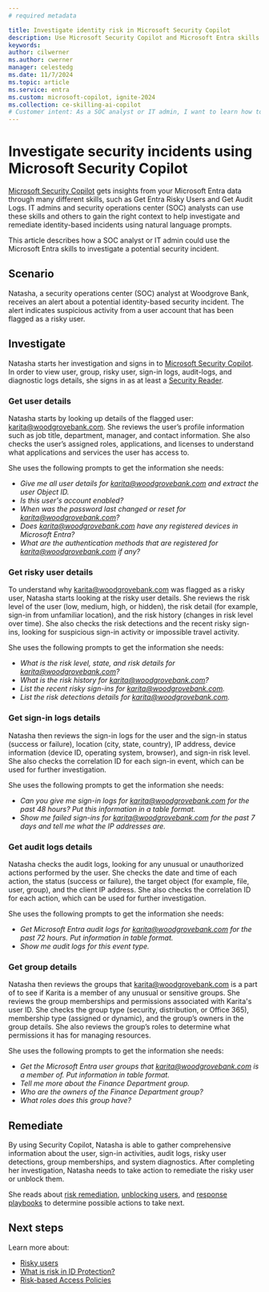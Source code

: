 ```yaml
---
# required metadata

title: Investigate identity risk in Microsoft Security Copilot
description: Use Microsoft Security Copilot and Microsoft Entra skills to quickly investigate identity-based security incident.
keywords:
author: cilwerner
ms.author: cwerner
manager: celestedg
ms.date: 11/7/2024
ms.topic: article
ms.service: entra
ms.custom: microsoft-copilot, ignite-2024
ms.collection: ce-skilling-ai-copilot
# Customer intent: As a SOC analyst or IT admin, I want to learn how to use the Microsoft Entra skills in Microsoft Security Copilot so that I can quickly respond to a potential identity-based security incident.
---
```


# Investigate security incidents using Microsoft Security Copilot

[Microsoft Security Copilot](/security-copilot/microsoft-security-copilot) gets insights from your Microsoft Entra data through many different skills, such as Get Entra Risky Users and Get Audit Logs. IT admins and security operations center (SOC) analysts can use these skills and others to gain the right context to help investigate and remediate identity-based incidents using natural language prompts. 

This article describes how a SOC analyst or IT admin could use the Microsoft Entra skills to investigate a potential security incident. 

## Scenario

Natasha, a security operations center (SOC) analyst at Woodgrove Bank, receives an alert about a potential identity-based security incident. The alert indicates suspicious activity from a user account that has been flagged as a risky user.

## Investigate

Natasha starts her investigation and signs in to [Microsoft Security Copilot](https://securitycopilot.microsoft.com/).  In order to view user, group, risky user, sign-in logs, audit-logs, and diagnostic logs details, she signs in as at least a [Security Reader](/entra/identity/role-based-access-control/permissions-reference#security-reader).

### Get user details

Natasha starts by looking up details of the flagged user: karita@woodgrovebank.com.  She reviews the user’s profile information such as job title, department, manager, and contact information. She also checks the user’s assigned roles, applications, and licenses to understand what applications and services the user has access to.

She uses the following prompts to get the information she needs:

- *Give me all user details for karita@woodgrovebank.com and extract the user Object ID.*
- *Is this user's account enabled?*
- *When was the password last changed or reset for karita@woodgrovebank.com?*
- *Does karita@woodgrovebank.com have any registered devices in Microsoft Entra?*
- *What are the authentication methods that are registered for karita@woodgrovebank.com if any?*

### Get risky user details 

To understand why karita@woodgrovebank.com was flagged as a risky user, Natasha starts looking at the risky user details.  She reviews the risk level of the user (low, medium, high, or hidden), the risk detail (for example, sign-in from unfamiliar location), and the risk history (changes in risk level over time). She also checks the risk detections and the recent risky sign-ins, looking for suspicious sign-in activity or impossible travel activity.  

She uses the following prompts to get the information she needs:

- *What is the risk level, state, and risk details for karita@woodgrovebank.com?*
- *What is the risk history for karita@woodgrovebank.com?*
- *List the recent risky sign-ins for karita@woodgrovebank.com.* 
- *List the risk detections details for karita@woodgrovebank.com.*

### Get sign-in logs details

Natasha then reviews the sign-in logs for the user and the sign-in status (success or failure), location (city, state, country), IP address, device information (device ID, operating system, browser), and sign-in risk level. She also checks the correlation ID for each sign-in event, which can be used for further investigation.

She uses the following prompts to get the information she needs:

- *Can you give me sign-in logs for karita@woodgrovebank.com for the past 48 hours? Put this information in a table format.*
- *Show me failed sign-ins for karita@woodgrovebank.com for the past 7 days and tell me what the IP addresses are.*

### Get audit logs details

Natasha checks the audit logs, looking for any unusual or unauthorized actions performed by the user. She checks the date and time of each action, the status (success or failure), the target object (for example, file, user, group), and the client IP address. She also checks the correlation ID for each action, which can be used for further investigation.

She uses the following prompts to get the information she needs:

- *Get Microsoft Entra audit logs for karita@woodgrovebank.com for the past 72 hours. Put information in table format.*
- *Show me audit logs for this event type.*

### Get group details

Natasha then reviews the groups that karita@woodgrovebank.com is a part of to see if Karita is a member of any unusual or sensitive groups. She reviews the group memberships and permissions associated with Karita's user ID. She checks the group type (security, distribution, or Office 365), membership type (assigned or dynamic), and the group’s owners in the group details. She also reviews the group’s roles to determine what permissions it has for managing resources.

She uses the following prompts to get the information she needs:

- *Get the Microsoft Entra user groups that karita@woodgrovebank.com is a member of. Put information in table format.*
- *Tell me more about the Finance Department group.*
- *Who are the owners of the Finance Department group?*
- *What roles does this group have?*

## Remediate

By using Security Copilot, Natasha is able to gather comprehensive information about the user, sign-in activities, audit logs, risky user detections, group memberships, and system diagnostics. After completing her investigation, Natasha needs to take action to remediate the risky user or unblock them.

She reads about [risk remediation](/entra/id-protection/howto-identity-protection-remediate-unblock#risk-remediation), [unblocking users](/entra/id-protection/howto-identity-protection-remediate-unblock#unblocking-users), and [response playbooks](/security/operations/incident-response-playbooks) to determine possible actions to take next.

## Next steps

Learn more about: 
- [Risky users](/entra/id-protection/howto-identity-protection-investigate-risk#risky-users)
- [What is risk in ID Protection?](/entra/id-protection/concept-identity-protection-risks)
- [Risk-based Access Policies](/entra/id-protection/concept-identity-protection-policies)
